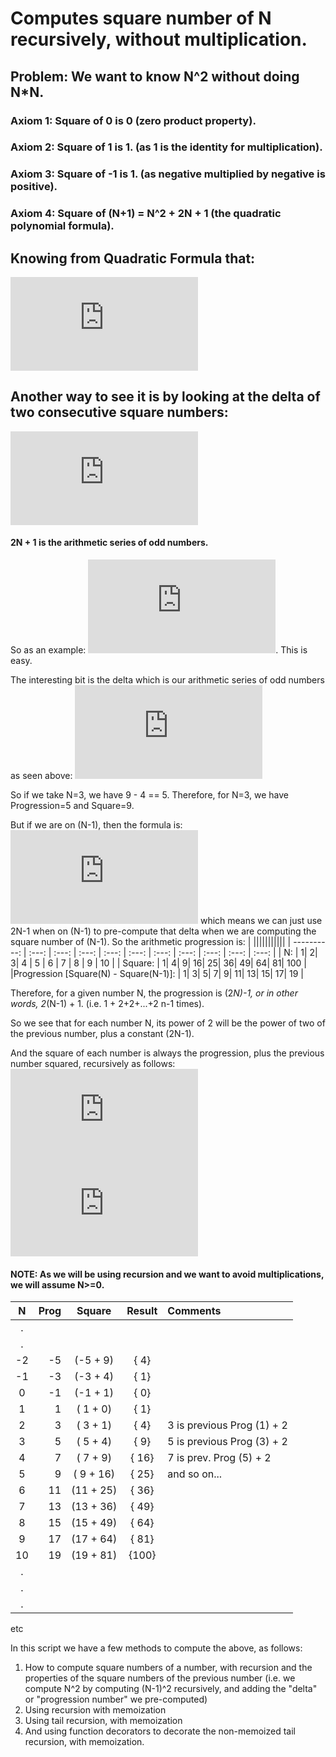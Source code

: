 # Computes square number of N recursively, without multiplication.

## Problem: We want to know N^2 without doing N*N.

### Axiom 1: Square of 0 is 0 (zero product property).
### Axiom 2: Square of 1 is 1. (as 1 is the identity for multiplication).
### Axiom 3: Square of -1 is 1. (as negative multiplied by negative is positive).
### Axiom 4: Square of (N+1) = N^2 + 2N + 1 (the quadratic polynomial formula).

## Knowing from Quadratic Formula that:
![equation](http://latex.codecogs.com/png.latex?%28N&plus;1%29%5E2%20%3D%20N%5E2%20&plus;%202N%20&plus;%201)

## Another way to see it is by looking at the delta of two consecutive square numbers:
![equation](http://latex.codecogs.com/png.latex?%28N&plus;1%29%5E2%20-%20N%5E2%20%3D%20N%5E2%20&plus;2N%20&plus;1%20-%20N%5E2%20%5CRightarrow%202N%20&plus;%201)

#### 2N + 1 is the arithmetic series of odd numbers.

So as an example:
![equation](http://latex.codecogs.com/png.latex?3%5E2%20%5CRightarrow%202%5E2%20&plus;%202*2%20&plus;%201%20%3D%209). This is easy.

The interesting bit is the delta which is our arithmetic series of odd numbers as seen above: 
![equation](http://latex.codecogs.com/png.latex?%28N%5E2%29%20-%20%28N-1%29%5E2%20%3D%202N&plus;1)

So if we take N=3, we have 9 - 4 == 5.
Therefore, for N=3, we have Progression=5 and Square=9.

But if we are on (N-1), then the formula is:
![equation](http://latex.codecogs.com/png.latex?2%28N-1%29&plus;1%20%5Crightarrow%202N%20-2%20&plus;%201%20%5Crightarrow%202N-1)
which means we can just use 2N-1 when on (N-1) to pre-compute that delta when we are computing the square number of (N-1). So the arithmetic progression is:
|             |||||||||||
| ----------: | :---: | :---: | :---: | :---: | :---: | :---: | :---: | :---: | :---: | :---: |
|          N: |   1|  2|  3| 4 | 5 |  6 |  7 |  8 |  9 | 10 |
|     Square: |   1| 4| 9| 16| 25| 36| 49| 64| 81| 100 |
|Progression [Square(N) - Square(N-1)]: |   1| 3| 5| 7| 9| 11| 13| 15| 17| 19 |

Therefore, for a given number N, the progression is (2*N)-1, or in other words, 2*(N-1) + 1.
(i.e. 1 + 2+2+...+2 n-1 times).

So we see that for each number N, its power of 2 will be the power of two of the previous number, plus a constant (2N-1).

And the square of each number is always the progression, plus the previous number squared, recursively as follows:
![equation](http://latex.codecogs.com/png.latex?Progression%28N%29%20%5Crightarrow%20Progression%28N-1%29%20&plus;%202%20%3D%20%28N*2-1%29)
![equation](http://latex.codecogs.com/png.latex?Square%28N%29%20%3D%20Progression%28N%29%20&plus;%20Square%28N-1%29%2C%20%5Cforall%20N)

#### NOTE: As we will be using recursion and we want to avoid multiplications, we will assume N>=0.

| N   |              Prog |   Square | Result| Comments |
| :---: | -----------------: | :--------: | :-----: | :-------- |
|.     |                   |          |       |          |
|.     |                   |          |       |          |
|-2    |             -5|  (-5 + 9) | {  4}|              |
|-1    |            -3|  (-3 + 4) | {  1}|              |
| 0    |            -1|  (-1 + 1) | {  0}|              |
| 1    |             1|  ( 1 + 0) | {  1}|              |
| 2    |             3|  ( 3 + 1) | {  4}  | 3 is previous Prog (1) + 2|
| 3    |             5|  ( 5 + 4) | {  9}  | 5 is previous Prog (3) + 2|
| 4    |             7|  ( 7 + 9) | { 16}  | 7 is prev. Prog (5) + 2|
| 5    |              9|  ( 9 + 16) |{ 25} |  and so on... |
| 6    |             11|  (11 + 25)| { 36}|              |
| 7    |             13|  (13 + 36)| { 49}|              |
| 8    |             15|  (15 + 49)| { 64}|              |
| 9    |             17|  (17 + 64)| { 81}|              |
|10    |             19|  (19 + 81)| {100}|              |
 |.     |                   |          |       |          |
 |.     |                   |          |       |          |
 |.     |                   |          |       |          |
etc

In this script we have a few methods to compute the above, as follows:
1) How to compute square numbers of a number, with recursion and the properties
   of the square numbers of the previous number
   (i.e. we compute N^2 by computing (N-1)^2 recursively, and adding the "delta" or "progression number" we pre-computed)
2) Using recursion with memoization
3) Using tail recursion, with memoization
4) And using function decorators to decorate the non-memoized tail recursion,
with memoization.
